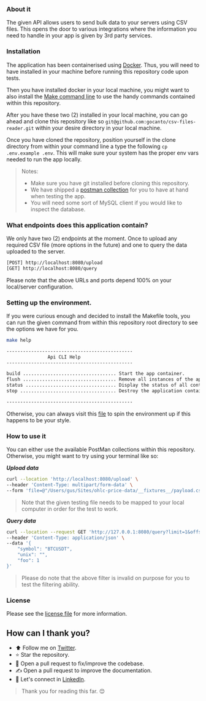 ### About it

The given API allows users to send bulk data to your
servers using CSV files. This opens the door to various integrations
where the information you need to handle in your app is given by
3rd party services.

### Installation

The application has been containerised using [Docker](https://www.docker.com/). Thus, you will need to
have installed in your machine before running this repository code upon tests.

Then you have installed docker in your local machine, you might want to also install
the [Make command line](https://makefiletutorial.com/) to use the handy commands contained within
this repository.

After you have these two (2) installed in your local machine, you can go ahead and clone
this repository like so `git@github.com:gocanto/csv-files-reader.git` within your
desire directory in your local machine.

Once you have cloned the repository, position yourself in the clone directory from within
your command line a type the following `cp .env.example .env`. This will make sure your
system has the proper env vars needed to run the app locally.

> Notes:
> - Make sure you have git installed before cloning this repository.
> - We have shipped a [postman collection](https://github.com/gocanto/ohlc-price-data/tree/main/__fixtures__) for you to have at hand when testing the app.
> - You will need some sort of MySQL client if you would like to inspect the database.

### What endpoints does this application contain?

We only have two (2) endpoints at the moment. Once to upload any required
CSV file (more options in the future) and one to query the data uploaded to the server.

```bash
[POST] http://localhost:8080/upload
[GET] http://localhost:8080/query
```

Please note that the above URLs and ports depend 100% on your local/server configuration.

### Setting up the environment.

If you were curious enough and decided to install the Makefile tools, you can run
the given command from within this repository root directory to see the options we have for you.

```bash
make help

----------------------------------------------
               Api CLI Help
----------------------------------------------

build .................................. Start the app container.
flush .................................. Remove all instances of the application.
status ................................. Display the status of all containers.
stop ................................... Destroy the application container.

----------------------------------------------
```

Otherwise, you can always visit this [file](https://github.com/gocanto/ohlc-price-data/blob/main/Makefile#L21-L41) to spin the environment up if this
happens to be your style.

### How to use it

You can either use the available PostMan collections within this repository. Otherwise, you
might want to try using your terminal like so:

***Upload data***
```bash
curl --location 'http://localhost:8080/upload' \
--header 'Content-Type: multipart/form-data' \
--form 'file=@"/Users/gus/Sites/ohlc-price-data/__fixtures__/payload.csv"'
```
> Note that the given testing file needs to be mapped to your local computer in order
> for the test to work.

***Query data***
```bash
curl --location --request GET 'http://127.0.0.1:8080/query?limit=1&offset=3' \
--header 'Content-Type: application/json' \
--data '{
    "symbol": "BTCUSDT",
    "unix": "",
    "foo": 1
}'
```
> Please do note that the above filter is invalid on purpose for you to test
> the filtering ability.

### License

Please see the [license file](https://github.com/gocanto/ohlc-price-data/blob/main/LICENSE) for more information.

## How can I thank you?

- :arrow_up: Follow me on [Twitter](https://twitter.com/gocanto).
- :star: Star the repository.
- :handshake: Open a pull request to fix/improve the codebase.
- :writing_hand: Open a pull request to improve the documentation.
- :email: Let's connect in [LinkedIn](https://www.linkedin.com/in/gocanto/).

> Thank you for reading this far. :blush:



